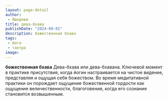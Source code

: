 ```yaml
---
layout: page-detail
author:
 - Яшодеви
title: дева-бхава
publishDate: "2024-09-01"
description: божественная бхава
tags:
 - йога
 - тантра
image: 
---
```


__божественная бхава__
Дева-бхава или&nbsp;дева-бхавана.
Ключевой момент в практике присутствия, когда йогин настраивается на чистое видение, представляя и ощущая себя божеством. Во время медитативной практики он порождает ощущение божественной гордости как ощущение величественности, благоговения, когда его сознание становится возвышенным.

